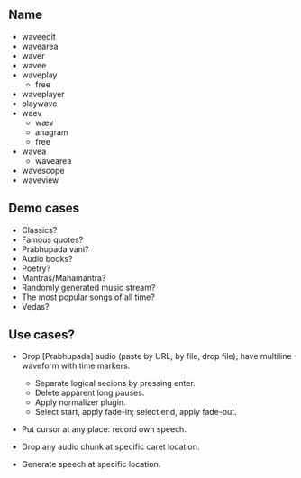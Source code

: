 ## Name

* waveedit
* wavearea
* waver
* wavee
* waveplay
  + free
* waveplayer
* playwave
* waev
  + wæv
  + anagram
  + free
* wavea
  + wavearea
* wavescope
* waveview

## Demo cases

* Classics?
* Famous quotes?
* Prabhupada vani?
* Audio books?
* Poetry?
* Mantras/Mahamantra?
* Randomly generated music stream?
* The most popular songs of all time?
* Vedas?

## Use cases?

* Drop [Prabhupada] audio (paste by URL, by file, drop file), have multiline waveform with time markers.
  * Separate logical secions by pressing enter.
  * Delete apparent long pauses.
  * Apply normalizer plugin.
  * Select start, apply fade-in; select end, apply fade-out.

* Put cursor at any place: record own speech.
* Drop any audio chunk at specific caret location.
* Generate speech at specific location.